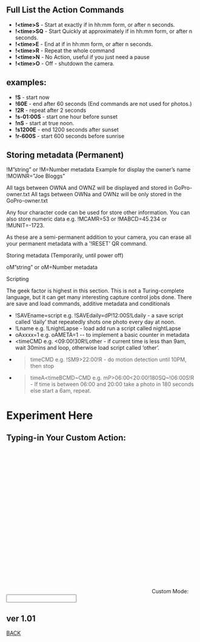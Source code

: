 <script src="../../jquery.min.js"></script>
<script src="../../qrcodeborder.js"></script>
<style>
        #qrcode{
            height: 380px;
            width: 380px;
            margin: 0px;
        }
        div{
            height: 380px;
            width: 380px;
            margin: 0px;
            display: inline-block;
        }
</style>     

## Full List the Action Commands

* **!\<time>S** - Start at exactly <time> if in hh:mm form, or after n seconds. 
* **!\<time>SQ** - Start Quickly at approximately <time> if in hh:mm form, or after n seconds.  
* **!\<time>E** - End at <time> if in hh:mm form, or after n seconds.
* **!\<time>R** - Repeat the whole command
* **!\<time>N** - No Action, useful if you just need a pause
* **!\<time>O** - Off - shutdown the camera.

## examples:

- **!S** - start now  
- **!60E** - end after 60 seconds (End commands are not used for photos.)
- **!2R** - repeat after 2 seconds
- **!s-01:00S** - start one hour before sunset
- **!nS** - start at true noon.
- **!s1200E** - end 1200 seconds after sunset
- **!r-600S** - start 600 seconds before sunrise

## Storing metadata (Permanent)

!M<fourcc>”string”  or !M<fourcc>=Number metadata
Example for display the owner’s name
!MOWNR=”Joe Bloggs”

All tags between OWNA and OWNZ will be displayed and stored in GoPro-owner.txt
All tags between OWNa and OWNz will be only stored in the GoPro-owner.txt

Any four character code can be used for store other information. You can also store numeric data e.g.  !MCAMR=53 or !MABCD=45.234 or !MUNIT=-1723.

As these are a semi-permanent addition to your camera, you can erase all your permanent metadata with a '!RESET’ QR command. 

Storing metadata (Temporarily, until power off)

oM<fourcc>”string”  or oM<fourcc>=Number metadata

Scripting

The geek factor is highest in this section.  This is not a Turing-complete language, but it can get many interesting capture control jobs done.  There are save and load commands, additive metadata and conditionals

- !SAVEname=script   e.g. !SAVEdaily=dP!12:00S!Ldaily - a save script called ‘daily’ that repeatedly shots one photo every day at noon.
- !Lname  e.g. !LnightLapse - load add run a script called nightLapse
- oAxxxx=1 e.g. oAMETA=1  --  to implement a basic counter in metadata
- <timeCMD  e.g. <09:00!30R!Lother - if current time is less than 9am, wait 30mins and loop, otherwise load script called ‘other’.
- >timeCMD e.g. !SM9>22:00!R - do motion detection until 10PM, then stop
- >timeA<timeBCMD~CMD e.g. mP>06:00<20:00!180SQ~!06:00S!R - If time is between 06:00 and 20:00 take a photo in 180 seconds else start a 6am, repeat.



# Experiment Here

## Typing-in Your Custom Action:


<div id="qrcode"></div>
Custom Mode: <input type="text" id="tryit" value=""><br>


## ver 1.01
[BACK](..)


<script>
var once = true;
var qrcode;
var cmd = "";

function makeQR() {	
  if(once == true)
  {
    qrcode = new QRCode(document.getElementById("qrcode"), 
    {
      text : "\"Try It\"",
      width : 400,
      height : 400,
      correctLevel : QRCode.CorrectLevel.M
    });
    once = false;
  }
}

function timeLoop()
{
  if(document.getElementById("tryit") != null)
  {
    cmd = document.getElementById("tryit").value;
	if(cmd.length == 0)
	{
		cmd = "\"Try It\"";
	}
  }
  else
  {
    cmd = "\"Try It\"";
  }

  qrcode.clear(); 
  qrcode.makeCode(cmd);
  var t = setTimeout(timeLoop, 50);
}

function myReloadFunction() {
  location.reload();
}

makeQR();
timeLoop();

</script>

